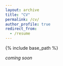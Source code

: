 ```yaml
---
layout: archive
title: "CV"
permalink: /cv/
author_profile: true
redirect_from:
  - /resume
---
```


{% include base_path %}

_coming soon_
